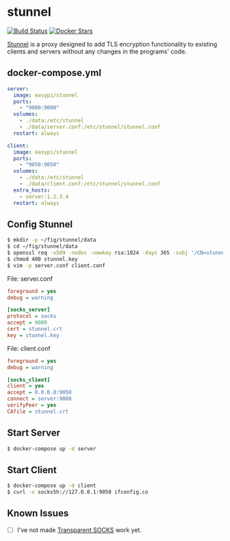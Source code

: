 stunnel
=======

[![Build Status](https://travis-ci.org/EasyPi/docker-stunnel.svg)](https://travis-ci.org/EasyPi/docker-stunnel)
[![Docker Stars](https://img.shields.io/docker/stars/easypi/stunnel.svg)](https://hub.docker.com/r/easypi/stunnel/)

[Stunnel][1] is a proxy designed to add TLS encryption functionality to
existing clients and servers without any changes in the programs' code.

## docker-compose.yml

```yaml
server:
  image: easypi/stunnel
  ports:
    - "9080:9080"
  volumes:
    - ./data:/etc/stunnel
    - ./data/server.conf:/etc/stunnel/stunnel.conf
  restart: always

client:
  image: easypi/stunnel
  ports:
    - "9050:9050"
  volumes:
    - ./data:/etc/stunnel
    - ./data/client.conf:/etc/stunnel/stunnel.conf
  extra_hosts:
    - server:1.2.3.4
  restart: always
```

## Config Stunnel

```bash
$ mkdir -p ~/fig/stunnel/data
$ cd ~/fig/stunnel/data
$ openssl req -x509 -nodes -newkey rsa:1024 -days 365 -subj '/CN=stunnel' -keyout stunnel.key -out stunnel.crt
$ chmod 400 stunnel.key
$ vim -p server.conf client.conf
```

File: server.conf

```ini
foreground = yes
debug = warning

[socks_server]
protocol = socks
accept = 9080
cert = stunnel.crt
key = stunnel.key
```

File: client.conf

```ini
foreground = yes
debug = warning

[socks_client]
client = yes
accept = 0.0.0.0:9050
connect = server:9080
verifyPeer = yes
CAfile = stunnel.crt
```

## Start Server

```bash
$ docker-compose up -d server
```

## Start Client

```bash
$ docker-compose up -d client
$ curl -x socks5h://127.0.0.1:9050 ifconfig.co
```

## Known Issues

- [ ] I've not made [Transparent SOCKS][2] work yet.

[1]: https://www.stunnel.org/
[2]: https://www.stunnel.org/socksvpn.html
